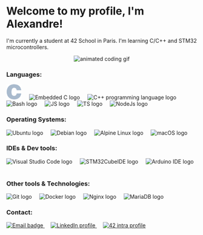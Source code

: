 <h1 align="left">Welcome to my profile, I'm Alexandre!</h1>

<p align="left">I'm currently a student at 42 School in Paris. I'm learning C/C++ and STM32 microcontrollers.</p>

<div align="center">
  <img height="200" src="https://media4.giphy.com/media/v1.Y2lkPTc5MGI3NjExdm43bXhzandzbTBpZmJ5ZWdxdW1wbHpmaWRuajNpbnhkbXpyczNzbyZlcD12MV9pbnRlcm5hbF9naWZfYnlfaWQmY3Q9Zw/HvxL6WWKpjRyD3z3QH/giphy.gif" alt="animated coding gif" />
</div>

<h3 align="left">Languages:</h3>

<div align="left">
  <img src="https://raw.githubusercontent.com/devicons/devicon/master/icons/c/c-original.svg" height="40" alt="C programming language logo" />
  <img width="12" />
  <img src="https://cdn.jsdelivr.net/gh/devicons/devicon@latest/icons/embeddedc/embeddedc-original-wordmark.svg" height="40" alt="Embedded C logo" />
  <img width="12" />        
  <img src="https://cdn.jsdelivr.net/gh/devicons/devicon/icons/cplusplus/cplusplus-original.svg" height="40" alt="C++ programming language logo" />
  <img width="12" />        
  <img src="https://cdn.jsdelivr.net/gh/devicons/devicon@latest/icons/bash/bash-original.svg" height="40" alt="Bash logo"/>        
  <img width="12" />     
  <img src="https://cdn.jsdelivr.net/gh/devicons/devicon@latest/icons/javascript/javascript-original.svg" height="40" alt="JS logo" />
  <img width="12" />
  <img src="https://cdn.jsdelivr.net/gh/devicons/devicon@latest/icons/typescript/typescript-original.svg" height="40" alt="TS logo"/>
  <img width="12" />
  <img src="https://cdn.jsdelivr.net/gh/devicons/devicon@latest/icons/nodejs/nodejs-original-wordmark.svg" height="40" alt="NodeJs logo"/>
  <img width="12" />        
</div>

<h3 align="left">Operating Systems:</h3>

<div align="left">
  <img src="https://cdn.jsdelivr.net/gh/devicons/devicon@latest/icons/ubuntu/ubuntu-original.svg" height="40" alt="Ubuntu logo" />
  <img width="12" />
  <img src="https://cdn.jsdelivr.net/gh/devicons/devicon@latest/icons/debian/debian-original.svg" height="40" alt="Debian logo" />
  <img width="12" />
  <img src="https://www.vectorlogo.zone/logos/alpinelinux/alpinelinux-icon.svg" height="40" alt="Alpine Linux logo" />
  <img width="12" />
  <img src="https://www.kindpng.com/picc/m/172-1724310_mac-os-logo-png-transparent-png.png" height="40" alt="macOS logo" />
  <img width="12" />
</div>

<h3 align="left">IDEs & Dev tools:</h3>

<div align="left">
  <img src="https://cdn.jsdelivr.net/gh/devicons/devicon@latest/icons/vscode/vscode-original-wordmark.svg" height="40" alt="Visual Studio Code logo" />      
  <img width="12" />
  <img src="https://polybot-grenoble.fr/wiki/images/b/bb/Logo_STM32Cube.jpg" height="40" alt="STM32CubeIDE logo" />
  <img width="12" />
  <img src="https://cdn.jsdelivr.net/gh/devicons/devicon@latest/icons/arduino/arduino-original-wordmark.svg" height="40" alt="Arduino IDE logo" />
  <img width="12" />
</div>

<h3 align="left">Other tools & Technologies:</h3>

<div align="left">
  <img src="https://cdn.jsdelivr.net/gh/devicons/devicon@latest/icons/git/git-original.svg" height="40" alt="Git logo" />
  <img width="12" />
  <img src="https://cdn.jsdelivr.net/gh/devicons/devicon@latest/icons/docker/docker-original.svg" height="40" alt="Docker logo" />
  <img width="12" />
  <img src="https://cdn.jsdelivr.net/gh/devicons/devicon@latest/icons/nginx/nginx-original.svg" height="40" alt="Nginx logo" />
  <img width="12" />
  <img src="https://cdn.jsdelivr.net/gh/devicons/devicon@latest/icons/mariadb/mariadb-original.svg" height="40" alt="MariaDB logo" />
  <img width="12" />
</div>

<h3 align="left">Contact:</h3>

<p align="left">
  <a href="mailto:alexandre.lacroix01@outlook.fr">
    <img src="https://img.shields.io/badge/Email-alexandre.lacroix01%40outlook.fr-blue?logo=microsoftoutlook&logoColor=white" alt="Email badge" />
  </a>
  <img width="12" />
  <a href="https://www.linkedin.com/in/alexandre-lacroix-444775334">
    <img src="https://img.shields.io/badge/LinkedIn-Alexandre%20Lacroix-blue?logo=linkedin&logoColor=white" alt="LinkedIn profile" />
  </a>
  <img width="12" />
  <a href="https://profile.intra.42.fr/users/alacroix">
    <img src="https://img.shields.io/badge/42%20Intra-Alexandre%20Lacroix-black?logo=42&logoColor=white" alt="42 intra profile" />
  </a>
</p>
